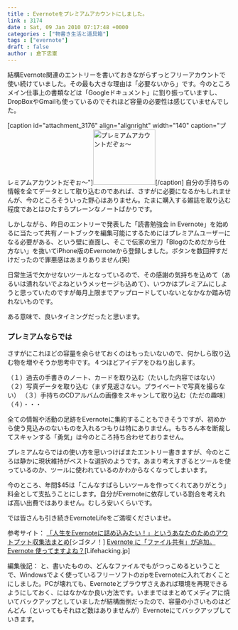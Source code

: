 ```yaml
---
title : Evernoteをプレミアムアカウントにしました。
link : 3174
date : Sat, 09 Jan 2010 07:17:48 +0000
categories : ["物書き生活と道具箱"]
tags : ["evernote"]
draft : false
author : 倉下忠憲
---
```


結構Evernote関連のエントリーを書いておきながらずっとフリーアカウントで使い続けていました。その最も大きな理由は「必要ないから」です。今のところメイン仕事上の書類などは「Googleドキュメント」に割り振っていますし、DropBoxやGmailも使っているのでそれほど容量の必要性は感じていませんでした。

[caption id="attachment_3176" align="alignright" width="140" caption="プレミアムアカウントだぞぉ～"]<img src="https://rashita.net/blog/wp-content/uploads/2010/01/evernote01.jpg" alt="プレミアムアカウントだぞぉ～" title="プレミアムアカウントだぞぉ～" width="140" height="124" class="size-full wp-image-3176" />[/caption]
自分の手持ちの情報を全てデータとして取り込むのであれば、さすがに必要になるかもしれませんが、今のところそういった野心はありません。たまに購入する雑誌を取り込む程度であとはひたすらプレーンなノートばかりです。

しかしながら、昨日のエントリーで発表した「読書勉強会 in Evernote」を始めるに当たって共有ノートブックを編集可能にするためにはプレミアムユーザーになる必要がある、という壁に直面し、そこで伝家の宝刀「Blogのためだから仕方ない」を抜いてiPhone版のEvernoteから登録しました。ボタンを数回押すだけだったので罪悪感はあまりありません(笑)

日常生活で欠かせないツールとなっているので、その感謝の気持ちを込めて（あるいは潰れないでよねというメッセージも込めて）、いつかはプレミアムにしようと思っていたのですが毎月上限までアップロードしていないとなかなか踏み切れないものです。

ある意味で、良いタイミングだったと思います。

<h3>プレミアムならでは</h3>
さすがにこれほどの容量を余らせておくのはもったいないので、何かしら取り込む物を増やそうか思考中です。４つほどアイデアをひねり出します。

（１）過去の手書きのノート、カードを取り込む（たいした内容ではない）
（２）写真データを取り込む（まず見返さない。プライベートで写真を撮らない）
（３）手持ちのCDアルバムの画像をスキャンして取り込む（ただの趣味）
（４）・・・

全ての情報や活動の足跡をEvernoteに集約することもできそうですが、初めから使う見込みのないものを入れるつもりは特にありません。もちろん本を断裁してスキャンする「勇気」は今のところ持ち合わせておりません。

プレミアムならではの使い方を思いつけばまたエントリー書きますが、今のところは静かに現状維持がベストな選択のようです。あまり考えすぎるとツールを使っているのか、ツールに使われているのかわからなくなってしまいます。

今のところ、年間$45は「こんなすばらしいツールを作ってくれてありがとう」料金として支払うことにします。自分がEvernoteに依存している割合を考えれば高い出費ではありません。むしろ安いくらいです。

では皆さんも引き続きEvernoteLifeをご満喫くださいませ。

参考サイト：
<a href="http://cyblog.jp/modules/weblogs/1564">「人生をEvernoteに詰め込みたい！」というあなたのためのアウトプット収集法まとめ</a>[シゴタノ！]
<a href="http://lifehacking.jp/2008/12/evernote-gets-file-sharing/">Evernote に「ファイル共有」が追加。Evernote 使ってますよね？</a>[Lifehacking.jp]


<div class="column">
編集後記：
と、書いたものの、どんなファイルでもがつっこめるということで、Windowsでよく使っているフリーソフトのzipをEvernoteに入れておくことにしました。PCが壊れても、Evernoteとブラウザさえあれば環境を再現できるようにしておく、にはなかなか良い方法です。いままではまとめてメディアに焼いてバックアップとしていましたが結構面倒だったので、容量の小さいものはどんどん（といってもそれほど数はありませんが）Evernoteにてバックアップしていきます。
</div>